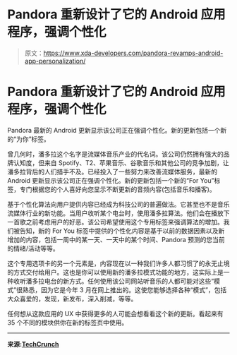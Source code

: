 # Pandora 重新设计了它的 Android 应用程序，强调个性化

> 原文：<https://www.xda-developers.com/pandora-revamps-android-app-personalization/>

# Pandora 重新设计了它的 Android 应用程序，强调个性化

Pandora 最新的 Android 更新显示该公司正在强调个性化。新的更新包括一个新的“为你”标签。

曾几何时，潘多拉这个名字是流媒体音乐产业的代名词。该公司仍然拥有强大的品牌认知度，但来自 Spotify、T2、苹果音乐、谷歌音乐和其他公司的竞争加剧，让潘多拉背后的人们措手不及。已经投入了一些努力来改善流媒体服务，最新的 Android 更新显示该公司正在强调个性化。新的更新包括一个新的“For You”标签，专门根据您的个人喜好向您显示不断更新的音频内容(包括音乐和播客)。

基于个性化算法向用户提供内容已经成为科技公司的普遍做法。它甚至也不是音乐流媒体行业的新功能。当用户收听某个电台时，使用潘多拉算法。他们会在播放下一首歌之前考虑用户的好恶。该公司希望使用这个专用标签来强调算法的增加。我们被告知，新的 For You 标签中提供的个性化内容是基于以前的数据因素以及新增加的内容，包括一周中的某一天、一天中的某个时间、Pandora 预测的您当前的情绪/活动等等。

这个专用选项卡的另一个元素是，内容现在以一种我们许多人都习惯了的永无止境的方式交付给用户。这也是你可以使用新的潘多拉模式功能的地方，这实际上是一种收听潘多拉电台的新方式。任何使用该公司网站听音乐的人都可能对这些“模式”很熟悉，因为它是今年 3 月在网上推出的。这使您能够选择各种“模式”，包括大众喜爱的，发现，新发布，深入削减，等等。

任何想从这款应用的 UX 中获得更多的人可能会想看看这个新的更新。看起来有 35 个不同的模块供你在新的标签页中使用。

* * *

**来源:[TechCrunch](https://techcrunch.com/2019/10/01/pandora-puts-its-personalization-powers-to-work-in-a-revamped-app/)**